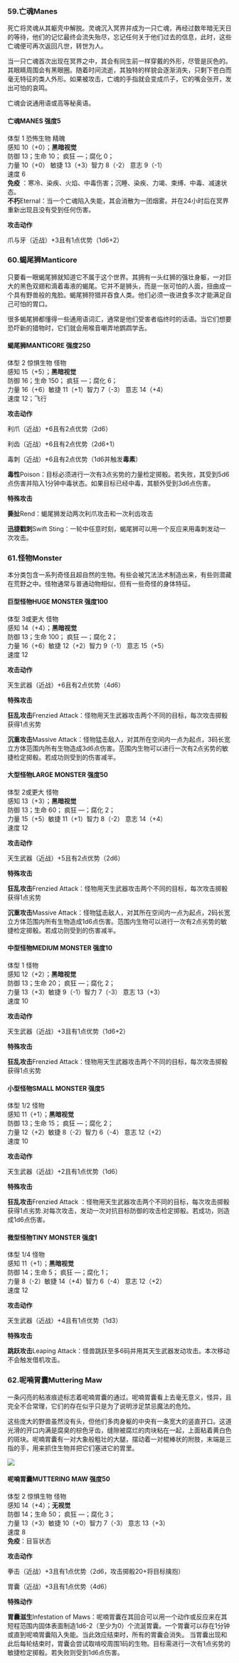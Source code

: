 ### 59.亡魂Manes

死亡将灵魂从其躯壳中解脱。灵魂沉入冥界并成为一只亡魂，再经过数年暗无天日的等待，他们的记忆最终会流失殆尽，忘记任何关于他们过去的信息，此时，这些亡魂便可再次返回凡世，转世为人。

当一只亡魂首次出现在冥界之中，其会有同生前一样穿戴的外形，尽管是灰色的。其眼睛周围会有黑眼圈。随着时间流逝，其独特的样貌会逐渐消失，只剩下苍白而毫无特征的类人外形。如果被攻击，亡魂的手指就会变成爪子，它的嘴会张开，发出可怕的哀鸣。

亡魂会说通用语或高等秘奥语。

#### 亡魂MANES 强度5

体型 1 恐怖生物 精魄  
感知 10（+0）；**黑暗视觉**  
防御 13；生命 10； 疯狂 —；腐化 0；  
力量 10（+0） 敏捷 13（+3）智力 8（-2） 意志 9（-1）  
速度 6  
**免疫**
：寒冷、染疾、火焰、中毒伤害；沉睡、染疾、力竭、束缚、中毒、减速状态。  
**不朽**Eternal：当一个亡魂陷入失能，其会消散为一团烟雾。并在24小时后在冥界重新出现且没有受到任何伤害。

**攻击动作**

爪与牙（近战）+3且有1点优势（1d6+2）

### 60.蝎尾狮Manticore

只要看一眼蝎尾狮就知道它不属于这个世界。其拥有一头红狮的强壮身躯，一对巨大的黑色双翅和滴着毒液的蝎尾。它并不是狮头，而是一张可怕的人面，扭曲成一个具有野兽般的鬼脸。蝎尾狮狩猎并吞食人类。他们必须一夜进食多次才能满足自己可怕的胃口。

很多蝎尾狮都懂得一些通用语词汇，通常是他们受害者临终时的话语。当它们想要恐吓新的猎物时，它们就会用喉音嘲弄地鹦鹉学舌。

#### 蝎尾狮MANTICORE 强度250

体型 2 惊惧生物 怪物  
感知 15（+5）；**黑暗视觉**  
防御 16；生命 150； 疯狂 —；腐化 6；  
力量 16（+6）敏捷 11（+1）智力 7（-3） 意志 14（+4）  
速度 12；飞行

**攻击动作**

利爪（近战）+6且有2点优势（2d6）

利齿（近战）+6且有2点优势（2d6+1）

毒刺（近战）+6且有2点优势（1d6并触发**毒素**）

**毒性**Poison：目标必须进行一次有3点劣势的力量检定掷骰。若失败，其受到5d6点伤害并陷入1分钟中毒状态。如果目标已经中毒，其额外受到3d6点伤害。

**特殊攻击**

**撕扯**Rend：蝎尾狮发动两次利爪攻击和一次利齿攻击

**迅捷戳刺**Swift
Sting：一轮中任意时刻，蝎尾狮可以用一个反应来用毒刺发动一次攻击。

### 61.怪物Monster

本分类包含一系列奇怪且超自然的生物。有些会被咒法法术制造出来，有些则潜藏在荒野之中。怪物通常与普通动物相似，但有一些奇怪的身体特征。

#### 巨型怪物HUGE MONSTER 强度100

体型 3或更大 怪物  
感知 14（+4）；**黑暗视觉**  
防御 13；生命 100； 疯狂 —；腐化 2；  
力量 16（+6）敏捷 12（+2）智力 9（-1） 意志 15（+5）  
速度 12

  

**攻击动作**

天生武器（近战）+6且有2点优势（4d6）

**特殊攻击**

**狂乱攻击**Frenzied
Attack：怪物用天生武器攻击两个不同的目标，每次攻击掷骰获得1点劣势

**沉重攻击**Massive
Attack：怪物猛击敌人，对其所在空间内一点为起点，3码长宽立方体范围内所有生物造成3d6点伤害。范围内生物可以进行一次有2点劣势的敏捷检定掷骰。若成功则受到的伤害减半。

#### 大型怪物LARGE MONSTER 强度50

体型 2或更大 怪物  
感知 13（+3）；**黑暗视觉**  
防御 13；生命 60； 疯狂 —；腐化 2；  
力量 15（+5）敏捷 11（+1）智力 8（-2） 意志 14（+4）  
速度 12

**攻击动作**

天生武器（近战）+5且有2点优势（2d6）

**特殊攻击**

**狂乱攻击**Frenzied
Attack：怪物用天生武器攻击两个不同的目标，每次攻击掷骰获得1点劣势

**沉重攻击**Massive
Attack：怪物猛击敌人，对其所在空间内一点为起点，2码长宽立方体范围内所有生物造成1d6点伤害。范围内生物可以进行一次有2点劣势的敏捷检定掷骰。若成功则受到的伤害减半。

#### 中型怪物MEDIUM MONSTER 强度10

体型 1 怪物  
感知 12（+2）；**黑暗视觉**  
防御 13；生命 20； 疯狂 —；腐化 2；  
力量 13（+3）敏捷 9（-1）智力 7（-3） 意志 13（+3）  
速度 10

**攻击动作**

天生武器（近战）+3且有1点优势（1d6+2）

**特殊攻击**

**狂乱攻击**Frenzied
Attack：怪物用天生武器攻击两个不同的目标，每次攻击掷骰获得1点劣势

#### 小型怪物SMALL MONSTER 强度5

体型 1/2 怪物  
感知 11（+1）；**黑暗视觉**  
防御 13；生命 15； 疯狂 —；腐化 2；  
力量 12（+2）敏捷 8（-2）智力 6（-4） 意志 12（+2）  
速度 10

**攻击动作**

天生武器（近战）+2且有1点优势（1d6）

**特殊攻击**

**狂乱攻击**Frenzied Attack
：怪物用天生武器攻击两个不同的目标，每次攻击掷骰获得1点劣势.对每次攻击，发动一次对抗目标防御的攻击检定掷骰。若成功，则造成1d6点伤害。

#### 微型怪物TINY MONSTER 强度1

体型 1/4 怪物  
感知 11（+1）；**黑暗视觉**  
防御 14；生命 5； 疯狂 —；腐化 1；  
力量 8（-2）敏捷 14（+4）智力 6（-4） 意志 12（+2）  
速度 12

**攻击动作**

天生武器（近战）+4且有1点优势（1d3）

**特殊攻击**

**跳跃攻击**Leaping
Attack：怪兽跳跃至多6码并用其天生武器发动攻击。本次移动不会触发借机攻击。

### 62.呢喃胃囊Muttering Maw

一条闪亮的粘液痕迹标志着呢喃胃囊的通过。呢喃胃囊看上去毫无意义，怪异，且完全不合常理，它们的存在似乎只是为了说明涉足禁忌魔法的危险。

这些庞大的野兽虽然没有头，但他们多肉身躯的中央有一条宽大的竖直开口。这道光滑的开口内满是腐臭的棕色牙齿，缝隙被腐烂的肉块粘在一起，上面粘着黄白色的斑块。呢喃胃囊有一对大象般粗壮的大腿，摆动着一对棍棒状的附肢，末端是三指的手，用来抓住生物并把它们塞进它的胃里。

![](https://sdlpic.oss-cn-beijing.aliyuncs.com/pic/Muttering%20Maw.jpg)

#### 呢喃胃囊MUTTERING MAW 强度50

体型 2 惊惧生物 怪物  
感知 14（+4）；**无视觉**  
防御 14；生命 50； 疯狂 —；腐化 3；  
力量 13（+3）敏捷 10（+0）智力 7（-3） 意志 13（+3）  
速度 8  
**免疫**：目盲状态

**攻击动作**

拳击（近战）+3且有1点优势（2d6，攻击掷骰20+将目标擒抱）

胃囊（近战）+3且有1点优势（4d6）

**特殊动作**

**胃囊滋生**Infestation of
Maws：呢喃胃囊在其回合可以用一个动作或反应来在其短程范围内固体表面制造1d6-2（至少为0）个流涎胃囊。一个胃囊可以存在1分钟或直到呢喃胃囊陷入失能。当此效应结束时，所有的胃囊会消失。
当胃囊出现和此后每轮结束时，胃囊会尝试取啃咬周围1码的生物。目标需进行一次有1点劣势的敏捷检定掷骰。若失败则受到1d6点伤害。
